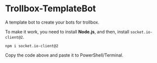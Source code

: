 # Trollbox-TemplateBot

A template bot to create your bots for trollbox.

To make it work, you need to install <b>Node.js</b>, and then, install `socket.io-client@2`.
```
npm i socket.io-client@2
```
Copy the code above and paste it to PowerShell/Terminal.
